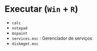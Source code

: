 # Executar (`Win` + `R`)

- `calc`
- `notepad`
- `mspaint`
- `services.msc` : Gerenciador de serviços
- `diskmgmt.msc`
